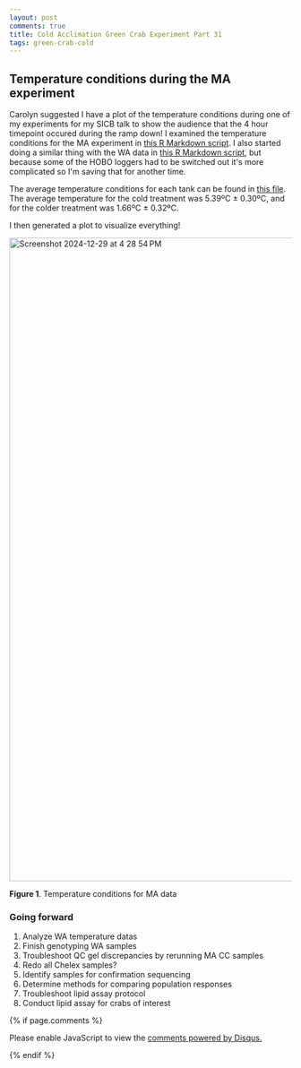 ```yaml
---
layout: post
comments: true
title: Cold Acclimation Green Crab Experiment Part 31
tags: green-crab-cold
---
```


## Temperature conditions during the MA experiment

Carolyn suggested I have a plot of the temperature conditions during one of my experiments for my SICB talk to show the audience that the 4 hour timepoint occured during the ramp down! I examined the temperature conditions for the MA experiment in [this R Markdown script](https://github.com/yaaminiv/cold-green-crab/blob/main/code/MA/01-temp-conditions-MA.Rmd). I also started doing a similar thing with the WA data in [this R Markdown script](https://github.com/yaaminiv/cold-green-crab/blob/main/code/WA/01-temp-conditions-WA.Rmd), but because some of the HOBO loggers had to be switched out it's more complicated so I'm saving that for another time.

The average temperature conditions for each tank can be found in [this file](https://github.com/yaaminiv/cold-green-crab/blob/main/output/MA/01-temp-conditions/temp-mean-sd.csv). The average temperature for the cold treatment was 5.39ºC ± 0.30ºC, and for the colder treatment was 1.66ºC ± 0.32ºC.

I then generated a plot to visualize everything!

<img width="1149" alt="Screenshot 2024-12-29 at 4 28 54 PM" src="https://github.com/user-attachments/assets/dc022fd2-dc23-449a-bc4b-299ca3724d7f" />

**Figure 1**. Temperature conditions for MA data

### Going forward

1. Analyze WA temperature datas
2. Finish genotyping WA samples
1. Troubleshoot QC gel discrepancies by rerunning MA CC samples
2. Redo all Chelex samples?
2. Identify samples for confirmation sequencing
3. Determine methods for comparing population responses
3. Troubleshoot lipid assay protocol
5. Conduct lipid assay for crabs of interest

{% if page.comments %}

<div id="disqus_thread"></div>
<script>

/**
*  RECOMMENDED CONFIGURATION VARIABLES: EDIT AND UNCOMMENT THE SECTION BELOW TO INSERT DYNAMIC VALUES FROM YOUR PLATFORM OR CMS.
*  LEARN WHY DEFINING THESE VARIABLES IS IMPORTANT: https://disqus.com/admin/universalcode/#configuration-variables*/
/*
var disqus_config = function () {
this.page.url = PAGE_URL;  // Replace PAGE_URL with your page's canonical URL variable
this.page.identifier = PAGE_IDENTIFIER; // Replace PAGE_IDENTIFIER with your page's unique identifier variable
};
*/
(function() { // DON'T EDIT BELOW THIS LINE
var d = document, s = d.createElement('script');
s.src = 'https://the-responsible-grad-student.disqus.com/embed.js';
s.setAttribute('data-timestamp', +new Date());
(d.head || d.body).appendChild(s);
})();
</script>
<noscript>Please enable JavaScript to view the <a href="https://disqus.com/?ref_noscript">comments powered by Disqus.</a></noscript>

{% endif %}

<script id="dsq-count-scr" src="//the-responsible-grad-student.disqus.com/count.js" async></script>
